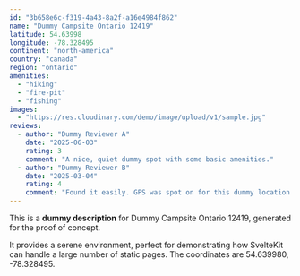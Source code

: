```yaml
---
id: "3b658e6c-f319-4a43-8a2f-a16e4984f862"
name: "Dummy Campsite Ontario 12419"
latitude: 54.63998
longitude: -78.328495
continent: "north-america"
country: "canada"
region: "ontario"
amenities:
  - "hiking"
  - "fire-pit"
  - "fishing"
images:
  - "https://res.cloudinary.com/demo/image/upload/v1/sample.jpg"
reviews:
  - author: "Dummy Reviewer A"
    date: "2025-06-03"
    rating: 3
    comment: "A nice, quiet dummy spot with some basic amenities."
  - author: "Dummy Reviewer B"
    date: "2025-03-04"
    rating: 4
    comment: "Found it easily. GPS was spot on for this dummy location."
---
```


This is a **dummy description** for Dummy Campsite Ontario 12419, generated for the proof of concept.

It provides a serene environment, perfect for demonstrating how SvelteKit can handle a large number of static pages. The coordinates are 54.639980, -78.328495.

